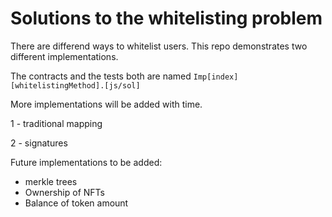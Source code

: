 # Solutions to the whitelisting problem

There are differend ways to whitelist users. This repo demonstrates two different implementations.

The contracts and the tests both are named `Imp[index][whitelistingMethod].[js/sol]`

More implementations will be added with time.

1 - traditional mapping

2 - signatures

Future implementations to be added:

- merkle trees
- Ownership of NFTs
- Balance of token amount
